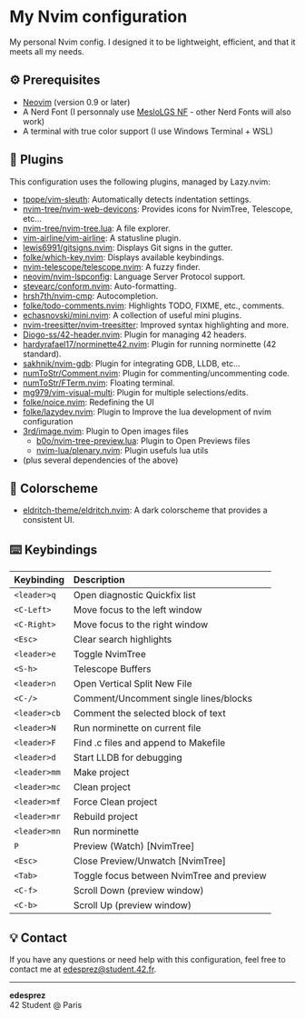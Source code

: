 # My Nvim configuration

My personal Nvim config. I designed it to be lightweight, efficient, and that it meets all my needs.

## ⚙️ Prerequisites

*   [Neovim](https://neovim.io/) (version 0.9 or later)
*   A Nerd Font (I personnaly use [MesloLGS NF](https://github.com/romuloogc/meslo-lgs-nerd-font) - other Nerd Fonts will also work)
*   A terminal with true color support (I use Windows Terminal + WSL)

## 🔌 Plugins

This configuration uses the following plugins, managed by Lazy.nvim:

*   [tpope/vim-sleuth](https://github.com/tpope/vim-sleuth): Automatically detects indentation settings.
*   [nvim-tree/nvim-web-devicons](https://github.com/nvim-tree/nvim-web-devicons): Provides icons for NvimTree, Telescope, etc...
*   [nvim-tree/nvim-tree.lua](https://github.com/nvim-tree/nvim-tree.lua): A file explorer.
*   [vim-airline/vim-airline](https://github.com/vim-airline/vim-airline): A statusline plugin.
*   [lewis6991/gitsigns.nvim](https://github.com/lewis6991/gitsigns.nvim): Displays Git signs in the gutter.
*   [folke/which-key.nvim](https://github.com/folke/which-key.nvim): Displays available keybindings.
*   [nvim-telescope/telescope.nvim](https://github.com/nvim-telescope/telescope.nvim): A fuzzy finder.
*   [neovim/nvim-lspconfig](https://github.com/neovim/nvim-lspconfig): Language Server Protocol support.
*   [stevearc/conform.nvim](https://github.com/stevearc/conform.nvim): Auto-formatting.
*   [hrsh7th/nvim-cmp](https://github.com/hrsh7th/nvim-cmp): Autocompletion.
*   [folke/todo-comments.nvim](https://github.com/folke/todo-comments.nvim): Highlights TODO, FIXME, etc., comments.
*   [echasnovski/mini.nvim](https://github.com/echasnovski/mini.nvim): A collection of useful mini plugins.
*   [nvim-treesitter/nvim-treesitter](https://github.com/nvim-treesitter/nvim-treesitter): Improved syntax highlighting and more.
*   [Diogo-ss/42-header.nvim](https://github.com/Diogo-ss/42-header.nvim): Plugin for managing 42 headers.
*   [hardyrafael17/norminette42.nvim](https://github.com/hardyrafael17/norminette42.nvim): Plugin for running norminette (42 standard).
*   [sakhnik/nvim-gdb](https://github.com/sakhnik/nvim-gdb): Plugin for integrating GDB, LLDB, etc...
*   [numToStr/Comment.nvim](https://github.com/numToStr/Comment.nvim): Plugin for commenting/uncommenting code.
*   [numToStr/FTerm.nvim](https://github.com/numToStr/FTerm.nvim): Floating terminal.
*   [mg979/vim-visual-multi](https://github.com/mg979/vim-visual-multi): Plugin for multiple selections/edits.
*   [folke/noice.nvim](https://github.com/folke/noice.nvim): Redefining the UI
*   [folke/lazydev.nvim](https://github.com/folke/lazydev.nvim): Plugin to Improve the lua development of nvim configuration
*   [3rd/image.nvim](https://github.com/3rd/image.nvim): Plugin to Open images files
	*   [b0o/nvim-tree-preview.lua](https://github.com/b0o/nvim-tree-preview.lua): Plugin to Open Previews files
	*   [nvim-lua/plenary.nvim](https://github.com/nvim-lua/plenary.nvim): Plugin usefuls lua utils
*   (plus several dependencies of the above)

## 🎨 Colorscheme

*   [eldritch-theme/eldritch.nvim](https://github.com/Eldritch-theme/eldritch.nvim): A dark colorscheme that provides a consistent UI.

## ⌨️ Keybindings

| Keybinding   | Description                                                   |
| :----------- | :------------------------------------------------------------ |
| `<leader>q`  | Open diagnostic Quickfix list                                 |
| `<C-Left>`   | Move focus to the left window                                 |
| `<C-Right>`  | Move focus to the right window                                |
| `<Esc>`      | Clear search highlights                                         |
| `<leader>e`  | Toggle NvimTree                                               |
| `<S-h>`      | Telescope Buffers                                             |
| `<leader>n`  | Open Vertical Split New File                                    |
| `<C-/>`       | Comment/Uncomment single lines/blocks                           |
| `<leader>cb` | Comment the selected block of text                              |
| `<leader>N`  | Run norminette on current file                                |
| `<leader>F`  | Find .c files and append to Makefile                          |
| `<leader>d`  | Start LLDB for debugging                                      |
| `<leader>mm` | Make project                                                  |
| `<leader>mc` | Clean project                                                 |
| `<leader>mf` | Force Clean project                                             |
| `<leader>mr` | Rebuild project                                               |
| `<leader>mn` | Run norminette                                                |
| `P`          | Preview (Watch) [NvimTree]                                      |
| `<Esc>`      | Close Preview/Unwatch [NvimTree]                                  |
| `<Tab>`      | Toggle focus between NvimTree and preview                       |
| `<C-f>`      | Scroll Down (preview window)                                    |
| `<C-b>`      | Scroll Up (preview window)                                      |

## 💡 Contact

If you have any questions or need help with this configuration, feel free to contact me at <edesprez@student.42.fr>.

---

**edesprez**  
42 Student @ Paris
